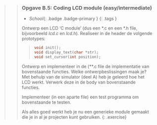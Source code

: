 >> ### Opgave B.5: Coding LCD module (easy/intermediate)
>>
>> - *School*{: .badge .badge-primary }
>>{: .tags }
>>
>> Ontwerp een LCD ‘C module’ (dus een \*.c en een \*.h file, bijvoorbeeld *lcd.c* en *lcd.h*). Realiseer in de header de volgende prototypes:
>>>```c
>>>void init();
>>>void display_text(char *str);
>>>void set_cursor(int position);
>>>```
>>
>> Ontwerp en implementeer in de (**.c file de implementatie van bovenstaande functies. Welke ontwerpbeslissingen maak je? Met behulp van de simulator (deel A) heb je geleerd hoe het LCD werkt. Verwerk deze in de body van bovenstaande functies.
>>
>> Implementeer (in een aparte file) een test programma om bovenstaande te testen.
>> 
>> Als alles goed werkt heb je nu een generieke module gemaakt die je in al je projecten kunt gebruiken.
>{: .exercise}